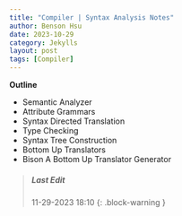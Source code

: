 ```yaml
---
title: "Compiler | Syntax Analysis Notes"
author: Benson Hsu
date: 2023-10-29
category: Jekylls
layout: post
tags: [Compiler]
---
```


**Outline**
-   Semantic Analyzer
-   Attribute Grammars
-   Syntax Directed Translation
-   Type Checking
-   Syntax Tree Construction
-   Bottom Up Translators
-   Bison A Bottom Up Translator Generator

> ##### Last Edit
> 11-29-2023 18:10 
{: .block-warning }